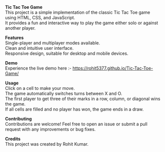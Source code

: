 **Tic Tac Toe Game**<br>
This project is a simple implementation of the classic Tic Tac Toe game using HTML, CSS, and JavaScript.<br>
It provides a fun and interactive way to play the game either solo or against another player.

**Features**<br>
Single-player and multiplayer modes available.<br>
Clean and intuitive user interface.<br>
Responsive design, suitable for desktop and mobile devices.

**Demo**<br>
Experience the live demo here :-  https://rohit5377.github.io/Tic-Tac-Toe-Game/

**Usage**<br>
Click on a cell to make your move.<br>
The game automatically switches turns between X and O.<br>
The first player to get three of their marks in a row, column, or diagonal wins the game.<br>
If all cells are filled and no player has won, the game ends in a draw.<br>

**Contributing**<br>
Contributions are welcome! Feel free to open an issue or submit a pull request with any improvements or bug fixes.

**Credits**<br>
This project was created by Rohit Kumar.
